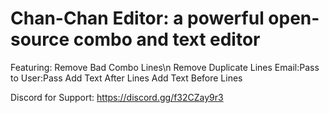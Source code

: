 # Chan-Chan Editor: a powerful open-source combo and text editor

Featuring:
Remove Bad Combo Lines\n
Remove Duplicate Lines
Email:Pass to User:Pass
Add Text After Lines
Add Text Before Lines

Discord for Support: https://discord.gg/f32CZay9r3
